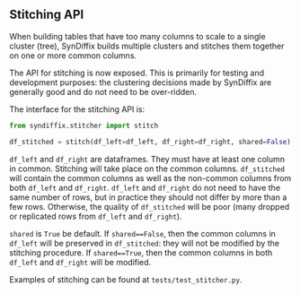 ## Stitching API

When building tables that have too many columns to scale to a single cluster (tree), SynDiffix builds multiple clusters and stitches them together on one or more common columns.

The API for stitching is now exposed. This is primarily for testing and development purposes: the clustering decisions made by SynDiffix are generally good and do not need to be over-ridden.

The interface for the stitching API is:

```python
from syndiffix.stitcher import stitch

df_stitched = stitch(df_left=df_left, df_right=df_right, shared=False)
```

`df_left` and `df_right` are dataframes. They must have at least one column in common. Stitching will take place on the common columns. `df_stitched` will contain the common columns as well as the non-common columns from both `df_left` and `df_right`. `df_left` and `df_right` do not need to have the same number of rows, but in practice they should not differ by more than a few rows. Otherwise, the quality of `df_stitched` will be poor (many dropped or replicated rows from `df_left` and `df_right`).

`shared` is `True` be default. If `shared==False`, then the common columns in `df_left` will be preserved in `df_stitched`: they will not be modified by the stitching procedure. If `shared==True`, then the common columns in both `df_left` and `df_right` will be modified.

Examples of stitching can be found at `tests/test_stitcher.py`.